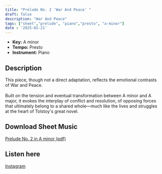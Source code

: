 ```yaml
---
title: "Prelude No. 2 'War And Peace' "
draft: false
description: "War And Peace"
tags: ["sheet","prelude", "piano","presto", "a-minor"]
date : '2025-02-21'
---
```



- **Key:** A minor
- **Tempo:** Presto
- **Instrument:** Piano

<!--more-->
## Description

This piece, though not a direct adaptation, reflects the emotional contrasts of War and Peace. <br>
<br>
Built on the tension and eventual transformation between A minor and A major, it evokes the interplay of conflict and resolution, of opposing forces that ultimately belong to a shared whole—much like the lives and struggles at the heart of Tolstoy's great novel.
 
 
 ## Download Sheet Music

[Prelude No. 2 in A minor (pdf)](/pdf/Prelude%20No.2%20in%20Aminor.pdf)

 ## Listen here 
 
[Instagram](https://www.instagram.com/p/DGVlCZCvwMf/)